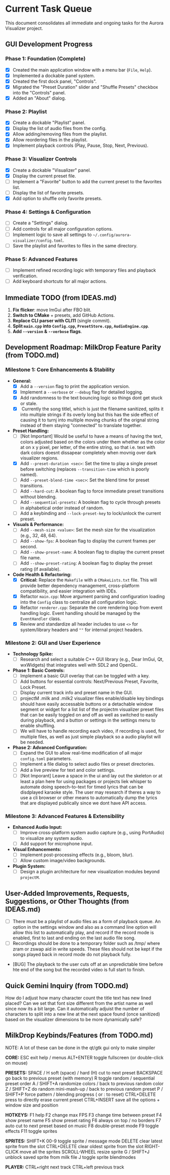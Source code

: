 # Current Task Queue

This document consolidates all immediate and ongoing tasks for the Aurora Visualizer project.

## GUI Development Progress

### Phase 1: Foundation (Complete)
- [x] Created the main application window with a menu bar (`File`, `Help`).
- [x] Implemented a dockable panel system.
- [x] Created the first dock panel, "Controls".
- [x] Migrated the "Preset Duration" slider and "Shuffle Presets" checkbox into the "Controls" panel.
- [x] Added an "About" dialog.

### Phase 2: Playlist
- [x] Create a dockable "Playlist" panel.
- [x] Display the list of audio files from the config.
- [x] Allow adding/removing files from the playlist.
- [x] Allow reordering files in the playlist.
- [x] Implement playback controls (Play, Pause, Stop, Next, Previous).

### Phase 3: Visualizer Controls
- [x] Create a dockable "Visualizer" panel.
- [x] Display the current preset file.
- [ ] Implement a "Favorite" button to add the current preset to the favorites list.
- [ ] Display the list of favorite presets.
- [x] Add option to shuffle only favorite presets.

### Phase 4: Settings & Configuration
- [ ] Create a "Settings" dialog.
- [ ] Add controls for all major configuration options.
- [ ] Implement logic to save all settings to `~/.config/aurora-visualizer/config.toml`.
- [ ] Save the playlist and favorites to files in the same directory.

### Phase 5: Advanced Features
- [ ] Implement refined recording logic with temporary files and playback verification.
- [ ] Add keyboard shortcuts for all major actions.

## Immediate TODO (from IDEAS.md)

1.  **Fix flicker**: move ImGui after FBO blit.
2.  **Switch to CMake** + presets, add GitHub Actions.
3.  **Replace CLI parser with CLI11** (single commit).
4.  **Split `main.cpp` into `Config.cpp`, `PresetStore.cpp`, `AudioEngine.cpp`**.
5.  **Add `--version` & `--verbose` flags**.

## Development Roadmap: MilkDrop Feature Parity (from TODO.md)

### Milestone 1: Core Enhancements & Stability

*   **General:**
    *   [x] Add a `--version` flag to print the application version.
    *   [x] Implement a `--verbose` or `--debug` flag for detailed logging.
    *   [x] Add randomness to the text bouncing logic so things dont get stuck or stale.
    *   [x] <BUG> Currently the song titlel, which is just the filename sanitized, splits it into multiple strings if its overly long but this has the side effect of causing it to turnj into multiple moving chunks of the orignal string instead of them staying "connected" to translate together. </BUG>
*   **Preset Handling:**
    *   [ ] [Not Important] Would be useful to have a means of having the text, colors adjusted based on the colors under them whether as the color at on x y pixel, per letter, of the entire string, so that i.e. text with dark colors doesnt dissapear completely when movnig over dark visualizer regions.
    *   [x] Add `--preset-duration <sec>`: Set the time to play a single preset before switching (replaces `--transition-time` which is poorly named).
    *   [ ] Add `--preset-blend-time <sec>`: Set the blend time for preset transitions.
    *   [ ] Add `--hard-cut`: A boolean flag to force immediate preset transitions without blending.
    *   [ ] Add `--sequential-presets`: A boolean flag to cycle through presets in alphabetical order instead of random.
    *   [ ] Add a keybinding and `--lock-preset-key` to lock/unlock the current preset.
*   **Visuals & Performance:**
    *   [ ] Add `--mesh-size <value>`: Set the mesh size for the visualization (e.g., 32, 48, 64).
    *   [ ] Add `--show-fps`: A boolean flag to display the current frames per second.
    *   [ ] Add `--show-preset-name`: A boolean flag to display the current preset file name.
    *   [ ] Add `--show-preset-rating`: A boolean flag to display the preset rating (if available).
*   **Code Health & Refactoring:**
    *   [x] **Critical:** Replace the `Makefile` with a `CMakeLists.txt` file. This will provide better dependency management, cross-platform compatibility, and easier integration with IDEs.
    *   [x] Refactor `main.cpp`: Move argument parsing and configuration loading into the `Config` class to centralize all configuration logic.
    *   [x] Refactor `renderer.cpp`: Separate the core rendering loop from event handling logic. Event handling should be managed by the `EventHandler` class.
    *   [x] Review and standardize all header includes to use `<>` for system/library headers and `""` for internal project headers.

### Milestone 2: GUI and User Experience

*   **Technology Spike:**
    *   [ ] Research and select a suitable C++ GUI library (e.g., Dear ImGui, Qt, wxWidgets) that integrates well with SDL2 and OpenGL.
*   **Phase 1: Basic Controls:**
    *   [ ] Implement a basic GUI overlay that can be toggled with a key.
    *   [ ] Add buttons for essential controls: Next/Previous Preset, Favorite, Lock Preset.
    *   [ ] Display current track info and preset name in the GUI.
    *   [ ] projectM .milk and .milk2 visualizer files enable/disable key bindings should have easily accessable buttons or a detachable window segment or widget for a list list of the projectm visualizer preset files that can be easily toggled on and off as well as switched to easily during playback, and a button or settings in the settings menu to enable shuffling.
    *   [ ] We will have to handle recording each video, if recording is used, for multiple files, as well as just simple playback so a audio playlist will be needed.
*   **Phase 2: Advanced Configuration:**
    *   [ ] Expand the GUI to allow real-time modification of all major `config.toml` parameters.
    *   [ ] Implement a file dialog to select audio files or preset directories.
    *   [ ] Add a live preview for text and color settings.
    *   [ ] [Not Imporant] Leave a space in the ui and lay out the skeleton or at least a plan here for using packages or projects liek whisper to automate doing speech-to-text for timed lyrics that can be disdplayed karaoke style. The user may research if theres a way to use a cli browser or other means to automatically dump the lyrics that are displayed publically since we dont have API access.

### Milestone 3: Advanced Features & Extensibility

*   **Enhanced Audio Input:**
    *   [ ] Improve cross-platform system audio capture (e.g., using PortAudio) to visualize any system audio.
    *   [ ] Add support for microphone input.
*   **Visual Enhancements:**
    *   [ ] Implement post-processing effects (e.g., bloom, blur).
    *   [ ] Allow custom image/video backgrounds.
*   **Plugin System:**
    *   [ ] Design a plugin architecture for new visualization modules beyond `projectM`.

## User-Added Improvements, Requests, Suggestions, or Other Thoughts (from IDEAS.md)

*   [ ] There must be a playlist of audio files as a form of playback queue. An option in the settings window and also as a command line option will allow this list to automatically play, and record if the record mode is enabled, first to last and ending on the last audio file song.
*   [ ] Recordings should be done to a temporary folder such as /tmp/ where zram or zswap aid in write speeds. These files should not be kept if the songs played back in record mode do not playback fully.
*   [BUG] The playback to the user cuts off at an unpredictable time before hte end of the song but the recorded video is full start to finish.

## Quick Gemini Inquiry (from TODO.md)

How do I adjust how many character count the title text has new lined placed? Can we set that font size different from the artist name as well since now its a bit large. Can it automatically adjuist the number of characters to split into a new line at the next space found (once sanitized) based on the visualizer dimensions to be more dynamically safe?

## MilkDrop Keybinds/Features (from TODO.md)

NOTE: A lot of these can be done in the qt/gtk gui only to make simpiler

**CORE:**
ESC exit help / menus
ALT+ENTER toggle fullscreen (or double-click on mouse)

**PRESETS:**
SPACE / H soft (space) / hard (H) cut to next preset
BACKSPACE go back to previous preset (with memory)
R toggle random / sequential preset order
A / SHIFT+A randomize colors / back to previous random color
Z / SHIFT+Z do random mini-mash-up / back to previous random preset
P / SHIFT+P force pattern / blending progress ( or : to reset)
CTRL+DELETE press to directly erase current preset
CTRL+INSERT save all the options + window size and position

**HOTKEYS:**
F1 help
F2 change max FPS
F3 change time between preset
F4 show preset name
F5 show preset rating
F6 always on top / no borders
F7 auto cut to next preset based on music
F8 double-preset mode
F9 toggle effects
F11 toggle sprites

**SPRITES:**
SHIFT+K 00-9 toggle sprite / message mode
DELETE clear latest sprite from the slot
CTRL+DELETE clear oldest sprite from the slot
RIGHT-CLICK move all the sprites
SCROLL-WHEEL resize sprite
G / SHIFT+J unblock saved sprite from milk file
J toggle sprite blendmodes

**PLAYER:**
CTRL+right next track
CTRL+left previous track
